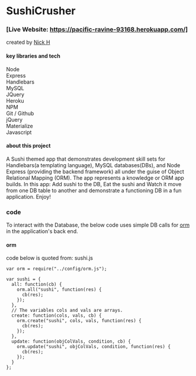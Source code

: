 # SushiCrusher
### [Live Website: https://pacific-ravine-93168.herokuapp.com/]

created by [Nick H](https://github.com/smugclimber)

#### key libraries and tech <br>
Node <br>
Express <br>
Handlebars <br>
MySQL <br>
JQuery <br>
Heroku <br>
NPM <br>
Git / Github <br>
jQuery <br>
Materialize <br>
Javascript <br>

#### about this project
A Sushi themed app that demonstrates development skill sets for Handlebars(a templating language), MySQL databases(DBs), and Node Express (providing the backend framework) all under the guise of Object Relational Mapping (ORM). The app represents a knowledge or ORM app builds. In this app: Add sushi to the DB, Eat the sushi and Watch it move from one DB table to another and demonstrate a functioning DB in a fun application. Enjoy!

### code
To interact with the Database, the below code uses simple DB calls for [orm](#orm) in the application's back end.
#### orm
code below is quoted from: sushi.js
```
var orm = require("../config/orm.js");

var sushi = {
  all: function(cb) {
    orm.all("sushi", function(res) {
      cb(res);
    });
  },
  // The variables cols and vals are arrays.
  create: function(cols, vals, cb) {
    orm.create("sushi", cols, vals, function(res) {
      cb(res);
    });
  },
  update: function(objColVals, condition, cb) {
    orm.update("sushi", objColVals, condition, function(res) {
      cb(res);
    });
  }
};

```
